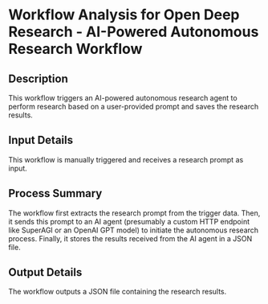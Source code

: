 # Workflow Analysis for Open Deep Research - AI-Powered Autonomous Research Workflow

## Description
This workflow triggers an AI-powered autonomous research agent to perform research based on a user-provided prompt and saves the research results.

## Input Details
This workflow is manually triggered and receives a research prompt as input.

## Process Summary
The workflow first extracts the research prompt from the trigger data. Then, it sends this prompt to an AI agent (presumably a custom HTTP endpoint like SuperAGI or an OpenAI GPT model) to initiate the autonomous research process. Finally, it stores the results received from the AI agent in a JSON file.

## Output Details
The workflow outputs a JSON file containing the research results.

